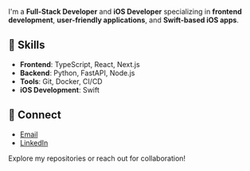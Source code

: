 I'm a **Full-Stack Developer** and **iOS Developer** specializing in **frontend development**, **user-friendly applications**, and **Swift-based iOS apps**.

## 🧪 Skills
- **Frontend**: TypeScript, React, Next.js
- **Backend**: Python, FastAPI, Node.js
- **Tools**: Git, Docker, CI/CD
- **iOS Development**: Swift


## 📡 Connect
- [Email](mailto:stanleygordon45@gmail.com)
- [LinkedIn](https://www.linkedin.com/in/stanley-gordon-43258520a/)

Explore my repositories or reach out for collaboration!
